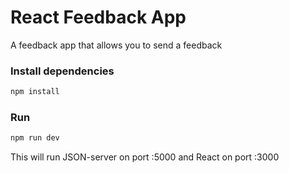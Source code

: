 # React Feedback App

A feedback app that allows you to send a feedback

### Install dependencies

```bash
npm install
```

### Run

```bash
npm run dev
```

This will run JSON-server on port :5000 and React on port :3000
